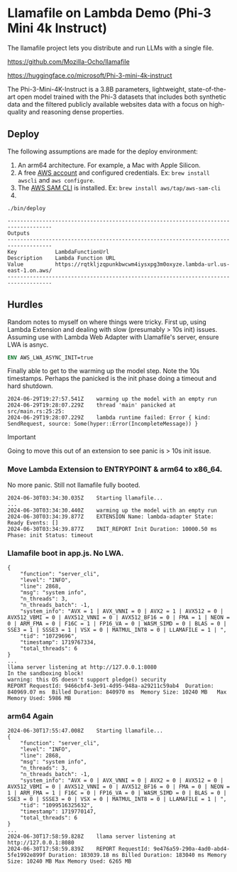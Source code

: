 
# Llamafile on Lambda Demo (Phi-3 Mini 4k Instruct)

The llamafile project lets you distribute and run LLMs with a single file.

https://github.com/Mozilla-Ocho/llamafile



https://huggingface.co/microsoft/Phi-3-mini-4k-instruct

The Phi-3-Mini-4K-Instruct is a 3.8B parameters, lightweight, state-of-the-art open model trained with the Phi-3 datasets that includes both synthetic data and the filtered publicly available websites data with a focus on high-quality and reasoning dense properties.




## Deploy

The following assumptions are made for the deploy environment:

1. An arm64 architecture. For example, a Mac with Apple Silicon.
2. A free [AWS account](https://aws.amazon.com/free) and configured credentials. Ex: `brew install awscli` and `aws configure`.
3. The [AWS SAM CLI](https://docs.aws.amazon.com/serverless-application-model/latest/developerguide/install-sam-cli.html) is installed. Ex: `brew install aws/tap/aws-sam-cli`
4. 

```shell
./bin/deploy
```

```
------------------------------------------------------------------------------------
Outputs
------------------------------------------------------------------------------------
Key            LambdaFunctionUrl
Description    Lambda Function URL
Value          https://rqtkljzqpunkbwcwm4iysxpg3m0oxyze.lambda-url.us-east-1.on.aws/
------------------------------------------------------------------------------------
```


## Hurdles

Random notes to myself on where things were tricky. First up, using Lambda Extension and dealing with slow (presumably > 10s init) issues. Assuming use with Lambda Web Adapter with Llamafile's server, ensure LWA is asnyc.

```dockerfile
ENV AWS_LWA_ASYNC_INIT=true
```

Finally able to get to the warming up the model step. Note the 10s timestamps. Perhaps the panicked is the init phase doing a timeout and hard shutdown.

```
2024-06-29T19:27:57.541Z	warming up the model with an empty run
2024-06-29T19:28:07.229Z	thread 'main' panicked at src/main.rs:25:25:
2024-06-29T19:28:07.229Z	lambda runtime failed: Error { kind: SendRequest, source: Some(hyper::Error(IncompleteMessage)) }
```

> [!IMPORTANT]  
> Going to move this out of an extension to see panic is > 10s init issue.

### Move Lambda Extension to ENTRYPOINT & arm64 to x86_64.

No more panic. Still not llamafile fully booted.

```
2024-06-30T03:34:30.035Z	Starting llamafile...
...
2024-06-30T03:34:30.440Z	warming up the model with an empty run
2024-06-30T03:34:39.877Z	EXTENSION Name: lambda-adapter State: Ready Events: []
2024-06-30T03:34:39.877Z	INIT_REPORT Init Duration: 10000.50 ms Phase: init Status: timeout
```

### Llamafile boot in app.js. No LWA.

```
{
    "function": "server_cli",
    "level": "INFO",
    "line": 2868,
    "msg": "system info",
    "n_threads": 3,
    "n_threads_batch": -1,
    "system_info": "AVX = 1 | AVX_VNNI = 0 | AVX2 = 1 | AVX512 = 0 | AVX512_VBMI = 0 | AVX512_VNNI = 0 | AVX512_BF16 = 0 | FMA = 1 | NEON = 0 | ARM_FMA = 0 | F16C = 1 | FP16_VA = 0 | WASM_SIMD = 0 | BLAS = 0 | SSE3 = 1 | SSSE3 = 1 | VSX = 0 | MATMUL_INT8 = 0 | LLAMAFILE = 1 | ",
    "tid": "10729696",
    "timestamp": 1719767334,
    "total_threads": 6
}
...
llama server listening at http://127.0.0.1:8080
In the sandboxing block!
warning: this OS doesn't support pledge() security
REPORT RequestId: 9466cbf4-3e91-4d95-948a-a29211c59ab4	Duration: 840969.07 ms	Billed Duration: 840970 ms	Memory Size: 10240 MB	Max Memory Used: 5986 MB
```

### arm64 Again

```
2024-06-30T17:55:47.008Z	Starting llamafile...
{
    "function": "server_cli",
    "level": "INFO",
    "line": 2868,
    "msg": "system info",
    "n_threads": 3,
    "n_threads_batch": -1,
    "system_info": "AVX = 0 | AVX_VNNI = 0 | AVX2 = 0 | AVX512 = 0 | AVX512_VBMI = 0 | AVX512_VNNI = 0 | AVX512_BF16 = 0 | FMA = 0 | NEON = 1 | ARM_FMA = 1 | F16C = 0 | FP16_VA = 0 | WASM_SIMD = 0 | BLAS = 0 | SSE3 = 0 | SSSE3 = 0 | VSX = 0 | MATMUL_INT8 = 0 | LLAMAFILE = 1 | ",
    "tid": "1099516325632",
    "timestamp": 1719770147,
    "total_threads": 6
}
...
2024-06-30T17:58:59.828Z	llama server listening at http://127.0.0.1:8080
2024-06-30T17:58:59.839Z	REPORT RequestId: 9e476a59-290a-4ad0-abd4-5fe1992e899f Duration: 183039.18 ms Billed Duration: 183040 ms Memory Size: 10240 MB Max Memory Used: 6265 MB
```

